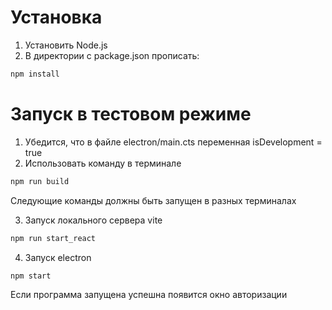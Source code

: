 # Установка


1. Установить Node.js
2. В директории с package.json прописать:

```bash
npm install
```

# Запуск в тестовом режиме

1. Убедится, что в файле electron/main.cts переменная isDevelopment = true
2. Использовать команду в терминале 

```bash
npm run build
```

Следующие команды должны быть запущен в разных терминалах

3. Запуск локального сервера vite

```bash
npm run start_react
```

4. Запуск electron
```bash
npm start
```

Если программа запущена успешна появится окно авторизации
